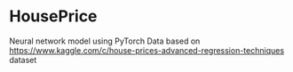 # HousePrice
Neural network model using PyTorch
Data based on https://www.kaggle.com/c/house-prices-advanced-regression-techniques dataset
